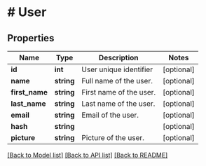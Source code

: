 # # User

## Properties

Name | Type | Description | Notes
------------ | ------------- | ------------- | -------------
**id** | **int** | User unique identifier | [optional]
**name** | **string** | Full name of the user. | [optional]
**first_name** | **string** | First name of the user. | [optional]
**last_name** | **string** | Last name of the user. | [optional]
**email** | **string** | Email of the user. | [optional]
**hash** | **string** |  | [optional]
**picture** | **string** | Picture of the user. | [optional]

[[Back to Model list]](../../README.md#models) [[Back to API list]](../../README.md#endpoints) [[Back to README]](../../README.md)
